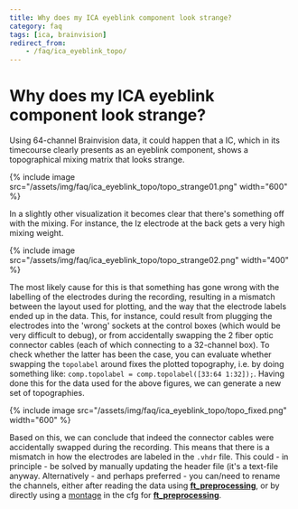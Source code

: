 ```yaml
---
title: Why does my ICA eyeblink component look strange?
category: faq
tags: [ica, brainvision]
redirect_from:
    - /faq/ica_eyeblink_topo/
---
```


# Why does my ICA eyeblink component look strange?

Using 64-channel Brainvision data, it could happen that a IC, which in its timecourse clearly presents as an eyeblink component, shows a topographical mixing matrix that looks strange. 

{% include image src="/assets/img/faq/ica_eyeblink_topo/topo_strange01.png" width="600" %}

In a slightly other visualization it becomes clear that there's something off with the mixing. 
For instance, the Iz electrode at the back gets a very high mixing weight. 

{% include image src="/assets/img/faq/ica_eyeblink_topo/topo_strange02.png" width="400" %}

The most likely cause for this is that something has gone wrong with the labelling of the electrodes during the recording, resulting in a mismatch between the layout used for plotting, and the way that the electrode labels ended up in the data. This, for instance, could result from plugging the electrodes into the 'wrong' sockets at the control boxes (which would be very difficult to debug), or from accidentally swapping the 2 fiber optic connector cables (each of which connecting to a 32-channel box). To check whether the latter has been the case, you can evaluate whether swapping the ```topolabel``` around fixes the plotted topography, i.e. by doing something like: ```comp.topolabel = comp.topolabel([33:64 1:32]);```. Having done this for the data used for the above figures, we can generate a new set of topographies.

{% include image src="/assets/img/faq/ica_eyeblink_topo/topo_fixed.png" width="600" %}

Based on this, we can conclude that indeed the connector cables were accidentally swapped during the recording. This means that there is a mismatch in how the electrodes are labeled in the ```.vhdr``` file. This could - in principle - be solved by manually updating the header file (it's a text-file anyway. Alternatively - and perhaps preferred - you can/need to rename the channels, either after reading the data using **[ft_preprocessing](/reference/ft_preprocessing)**, or by directly using a [montage](/faq/preproc/datahandling/rename_channels) in the cfg for **[ft_preprocessing](/reference/ft_preprocessing)**.

